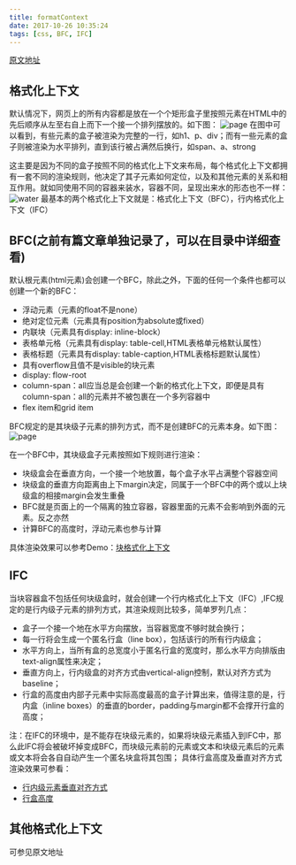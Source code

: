 ```yaml
---
title: formatContext
date: 2017-10-26 10:35:24
tags: [css, BFC, IFC]
---
```

[原文地址](http://layout.imweb.io/article/formatting-context.html)
## 格式化上下文

默认情况下，网页上的所有内容都是放在一个个矩形盒子里按照元素在HTML中的先后顺序从左至右自上而下一个接一个排列摆放的。如下图：
![page](http://coding.imweb.io/img/p3/vfm/vfm.png)
在图中可以看到，有些元素的盒子被渲染为完整的一行，如h1、p、div；而有一些元素的盒子则被渲染为水平排列，直到该行被占满然后换行，如span、a、strong

这主要是因为不同的盒子按照不同的格式化上下文来布局，每个格式化上下文都拥有一套不同的渲染规则，他决定了其子元素如何定位，以及和其他元素的关系和相互作用。就如同使用不同的容器来装水，容器不同，呈现出来水的形态也不一样：
![water](http://layout.imweb.io/img/2017-09-26-17-41-31.png)
最基本的两个格式化上下文就是：格式化上下文（BFC），行内格式化上下文（IFC）

<!--more-->

## BFC(之前有篇文章单独记录了，可以在目录中详细查看)

默认根元素(html元素)会创建一个BFC，除此之外，下面的任何一个条件也都可以创建一个新的BFC：

* 浮动元素（元素的float不是none）
* 绝对定位元素（元素具有position为absolute或fixed）
* 内联块（元素具有display: inline-block）
* 表格单元格（元素具有display: table-cell,HTML表格单元格默认属性）
* 表格标题（元素具有display: table-caption,HTML表格标题默认属性）
* 具有overflow且值不是visible的块元素
* display: flow-root
* column-span：all应当总是会创建一个新的格式化上下文，即便是具有column-span：all的元素并不被包裹在一个多列容器中
* flex item和grid item

BFC规定的是其块级子元素的排列方式，而不是创建BFC的元素本身。如下图：
![page](http://layout.imweb.io/img/2017-09-26-18-04-25.png)

在一个BFC中，其块级盒子元素按照如下规则进行渲染：

* 块级盒会在垂直方向，一个接一个地放置，每个盒子水平占满整个容器空间
* 块级盒的垂直方向距离由上下margin决定，同属于一个BFC中的两个或以上块级盒的相接margin会发生重叠
* BFC就是页面上的一个隔离的独立容器，容器里面的元素不会影响到外面的元素。反之亦然
* 计算BFC的高度时，浮动元素也参与计算

具体渲染效果可以参考Demo：[块格式化上下文](http://coding.imweb.io/demo/p3/vfm/bfc.html)

## IFC

当块容器盒不包括任何块级盒时，就会创建一个行内格式化上下文（IFC）,IFC规定的是行内级子元素的排列方式，其渲染规则比较多，简单罗列几点：

* 盒子一个接一个地在水平方向摆放，当容器宽度不够时就会换行；
* 每一行将会生成一个匿名行盒（line box），包括该行的所有行内级盒；
* 水平方向上，当所有盒的总宽度小于匿名行盒的宽度时，那么水平方向排版由text-align属性来决定；
* 垂直方向上，行内级盒的对齐方式由vertical-align控制，默认对齐方式为baseline；
* 行盒的高度由内部子元素中实际高度最高的盒子计算出来，值得注意的是，行内盒（inline boxes）的垂直的border，padding与margin都不会撑开行盒的高度；

注：在IFC的环境中，是不能存在块级元素的，如果将块级元素插入到IFC中，那么此IFC将会被破坏掉变成BFC，而块级元素前的元素或文本和块级元素后的元素或文本将会各自自动产生一个匿名块盒将其包围；
具体行盒高度及垂直对齐方式渲染效果可参看：
* [行内级元素垂直对齐方式](http://coding.imweb.io/demo/p3/vfm/ifc-vertical-align.html)
* [行盒高度](http://coding.imweb.io/demo/p3/vfm/ifc-height.html)

## 其他格式化上下文

可参见原文地址


